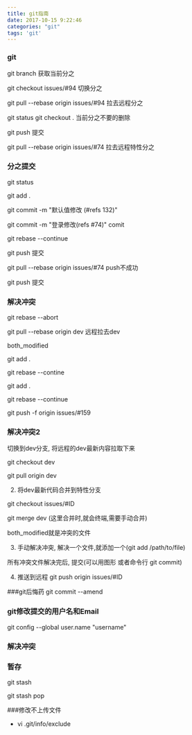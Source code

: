 ```yaml
---
title: git指南
date: 2017-10-15 9:22:46
categories: "git"
tags: 'git'
---
```


### git

git branch 获取当前分之

git checkout issues/#94 切换分之

git pull --rebase origin issues/#94 拉去远程分之

git status git checkout . 当前分之不要的删除

git push 提交

git pull --rebase origin issues/#74 拉去远程特性分之


### 分之提交

git status

git add .

git commit -m "默认值修改 (#refs 132)"

git commit -m "登录修改(refs #74)" comit

git rebase --continue

git push 提交

git pull --rebase origin issues/#74 push不成功

git push  提交


### 解决冲突

git rebase --abort

git pull --rebase origin dev 远程拉去dev

both_modified

git add .

git rebase --contine

git add .

git rebase --continue

git push -f origin issues/#159

### 解决冲突2

切换到dev分支, 将远程的dev最新内容拉取下来


git checkout dev

git pull origin dev

2. 将dev最新代码合并到特性分支

git checkout issues/#ID

git merge dev (这里合并时,就会终端,需要手动合并)

both_modified就是冲突的文件

3. 手动解决冲突,  解决一个文件,就添加一个(git add /path/to/file)

所有冲突文件解决完后, 提交(可以用图形 或者命令行 git commit)

4. 推送到远程
git push origin issues/#ID

###git后悔药
git commit --amend

### git修改提交的用户名和Email 

git config --global user.name "username"

### 解决冲突



### 暂存
git stash

git stash pop


###修改不上传文件

- vi .git/info/exclude